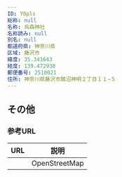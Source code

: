 ```yaml
---
ID: Y0pls
総称: null
名称: 烏森神社
名称読み: null
別名: null
都道府県: 神奈川県
区域: 藤沢市
緯度: 35.341643
経度: 139.472938
郵便番号: 2510021
住所: 神奈川県藤沢市鵠沼神明２丁目１１−５
---
```


## その他

### 参考URL

| URL | 説明          |
| --- | ------------- |
|     | OpenStreetMap |
